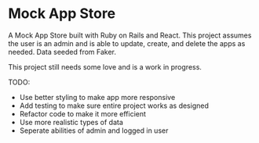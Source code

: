 # Mock App Store

A Mock App Store built with Ruby on Rails and React. This project assumes the user is an admin and is able to update, create, and delete the apps as needed. Data seeded from Faker.

This project still needs some love and is a work in progress.

TODO:
* Use better styling to make app more responsive
* Add testing to make sure entire project works as designed
* Refactor code to make it more efficient
* Use more realistic types of data
* Seperate abilities of admin and logged in user
